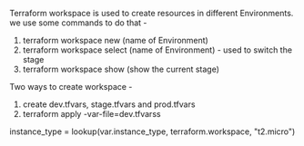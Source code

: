 Terraform workspace is used to create resources in different Environments.
we use some commands to do that -
1. terraform workspace new (name of Environment)
2. terraform workspace select  (name of Environment)  - used to switch the stage
3. terraform workspace show (show the current stage)

Two ways to create workspace -
1. create dev.tfvars, stage.tfvars and prod.tfvars
2. terraform apply -var-file=dev.tfvarss


 instance_type = lookup(var.instance_type, terraform.workspace, "t2.micro")
